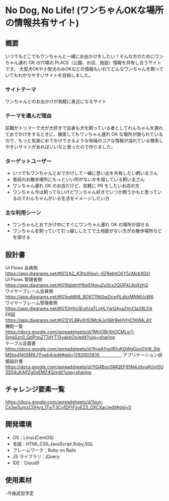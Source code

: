 # No Dog, No Life! (ワンちゃんOKな場所の情報共有サイト)

## 概要

いつでもどこでもワンちゃんと一緒にお出かけをしたい！そんな方のためにワンちゃん連れ OK の穴場の PLACE（公園、お店、施設）情報を共有し合うサイトです。
大型犬OKや小型犬のみOKなどの情報もいれてどんなワンちゃんを飼っていてもわかりやすいサイトを目指しました。

### サイトテーマ

ワンちゃんとのお出かけが気軽に身近になるサイト

### テーマを選んだ理由

前職がトリマーで犬が大好きで自身も犬を飼っている者としてわんちゃんを連れておでかけをするときに、検索してもワンちゃん連れ OK な場所が限られているので、もっと気楽におでかけできるような地域のコアな情報が溢れている検索しやすいサイトがあればいいなと思ったので作りました。

### ターゲットユーザー

- いつでもワンちゃんとおでかけして一緒に思い出を共有したい飼い主さん
- 普段のお散歩場所にもっといい所がないかを探している飼い主さん
- ワンちゃん連れ OK のお店だけど、気軽に PR をしたいお店の方
- ワンちゃん今は飼ってないけどワンちゃん好きでいつか飼うかもと思っているのでわんちゃんがいる生活をイメージしたい方

### 主な利用シーン

- ワンちゃんとおでかけ中にすぐにワンちゃん連れ OK の場所が探せる
- ワンちゃんを飼っていて引っ越ししたてで土地勘がない方がお散歩場所などを探せる

## 設計書
UI Flows 会員側  
 https://app.diagrams.net/#G12A2_K3hUHovl--lIZRebhCKY5cMcbXGO  
UI Flows 管理者側  
 https://app.diagrams.net/#G19aldmYfbeEIjtwuZu0cs2QGP4L6oXzhQ  
ワイヤーフレーム会員側  
 https://app.diagrams.net/#G1qaM68_BD8T7NtSwDcwfILdiizMNMUoW6  
ワイヤーフレーム管理者側  
 https://app.diagrams.net/#G1OHVu1EuKzaTLxHLYwQ4va2VcCla28LEA  
ER図  
 https://app.diagrams.net/#G12VL8Ry0r92MzAJx08IrReHVHCf4WA_AY  
機能一覧  
 https://docs.google.com/spreadsheets/d/1MrtOBrShOCMLyr1-SmaSzc0_QdPnpZT7dYT13yakbOs/edit?usp=sharing  
テーブル定義書　　
 https://docs.google.com/spreadsheets/d/1hjwA1nsiRDuKQWgGooGXi8_SIeM5hs4N0SMtLFFnab4/edit#gid=1782002835　　　　　
アプリケーション詳細設計書  
 https://docs.google.com/spreadsheets/d/11Q4BocGMQEF65N4JdvuKUnt5U3S54uKAjfZg0xEMZ4Q/edit?usp=sharing  
  
## チャレンジ要素一覧

https://docs.google.com/spreadsheets/d/1xun-Cx3w5umzC0Hvg_1TxiT3CvfDFtFzyEZ3_OXCXac/edit#gid=0

## 開発環境

- OS：Linux(CentOS)
- 言語：HTML,CSS,JavaScript,Ruby,SQL
- フレームワーク：Ruby on Rails
- JS ライブラリ：jQuery
- IDE：Cloud9

## 使用素材

-今後追加予定

